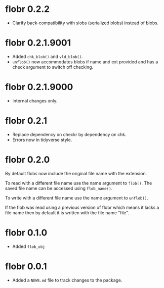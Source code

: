 <!-- NEWS.md is maintained by https://cynkra.github.io/fledge, do not edit -->

# flobr 0.2.2

- Clarify back-compatibility with slobs (serialized blobs) instead of blobs.


# flobr 0.2.1.9001

- Added `chk_blob()` and `vld_blob()`.
- `unflob()` now accommodates blobs if name and ext provided and has a check argument to switch off checking.

# flobr 0.2.1.9000

- Internal changes only.

# flobr 0.2.1

- Replace dependency on checkr by dependency on chk.
- Errors now in tidyverse style.

# flobr 0.2.0

By default flobs now include the original file name with the extension. 

To read with a different file name use the name argument to `flob()`.
The saved file name can be accessed using `flob_name()`.

To write with a different file name use the name argument to `unflob()`.

If the flob was read using a previous version of flobr which means it lacks a file name then by default it is written with the file name "file".

# flobr 0.1.0

* Added `flob_obj`

# flobr 0.0.1

* Added a `NEWS.md` file to track changes to the package.
